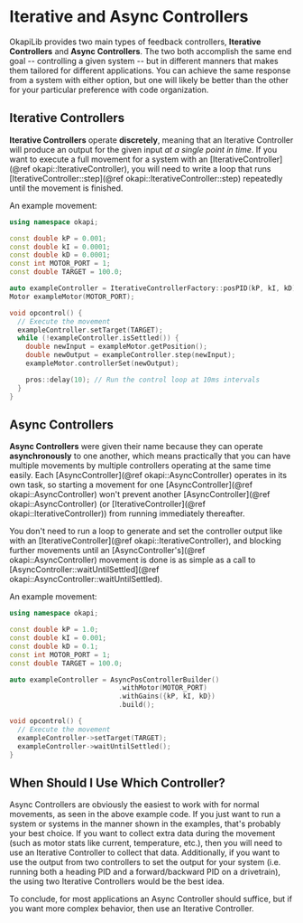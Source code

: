 # Iterative and Async Controllers

OkapiLib provides two main types of feedback controllers, **Iterative
Controllers** and **Async Controllers**. The two both accomplish the
same end goal \-- controlling a given system \-- but in different
manners that makes them tailored for different applications. You can
achieve the same response from a system with either option, but one will
likely be better than the other for your particular preference with code
organization.

## Iterative Controllers

**Iterative Controllers** operate **discretely**, meaning that an
Iterative Controller will produce an output for the given input *at a
single point in time*. If you want to execute a full movement for a system with
an [IterativeController](@ref okapi::IterativeController), you will need to
write a loop that runs
[IterativeController::step](@ref okapi::IterativeController::step) repeatedly
until the movement is finished.

An example movement:

```cpp
using namespace okapi;

const double kP = 0.001;
const double kI = 0.0001;
const double kD = 0.0001;
const int MOTOR_PORT = 1;
const double TARGET = 100.0;

auto exampleController = IterativeControllerFactory::posPID(kP, kI, kD);
Motor exampleMotor(MOTOR_PORT);

void opcontrol() {
  // Execute the movement
  exampleController.setTarget(TARGET);
  while (!exampleController.isSettled()) {
    double newInput = exampleMotor.getPosition();
    double newOutput = exampleController.step(newInput);
    exampleMotor.controllerSet(newOutput);

    pros::delay(10); // Run the control loop at 10ms intervals
  }
}
```

## Async Controllers

**Async Controllers** were given their name because they can operate
**asynchronously** to one another, which means practically that you can
have multiple movements by multiple controllers operating at the same
time easily. Each [AsyncController](@ref okapi::AsyncController) operates in its
own task, so starting a movement for one
[AsyncController](@ref okapi::AsyncController) won't prevent another
[AsyncController](@ref okapi::AsyncController) (or
[IterativeController](@ref okapi::IterativeController)) from running immediately
thereafter.

You don't need to run a loop to generate and set the controller output
like with an [IterativeController](@ref okapi::IterativeController), and
blocking further movements until an
[AsyncController's](@ref okapi::AsyncController) movement is done is as simple
as a call to
[AsyncController::waitUntilSettled](@ref okapi::AsyncController::waitUntilSettled).

An example movement:

```cpp
using namespace okapi;

const double kP = 1.0;
const double kI = 0.001;
const double kD = 0.1;
const int MOTOR_PORT = 1;
const double TARGET = 100.0;

auto exampleController = AsyncPosControllerBuilder()
                           .withMotor(MOTOR_PORT)
                           .withGains({kP, kI, kD})
                           .build();

void opcontrol() {
  // Execute the movement
  exampleController->setTarget(TARGET);
  exampleController->waitUntilSettled();
}
```

## When Should I Use Which Controller?

Async Controllers are obviously the easiest to work with for normal
movements, as seen in the above example code. If you just want to run a
system or systems in the manner shown in the examples, that's probably
your best choice. If you want to collect extra data during the movement
(such as motor stats like current, temperature, etc.), then you will
need to use an Iterative Controller to collect that data. Additionally,
if you want to use the output from two controllers to set the output for
your system (i.e. running both a heading PID and a forward/backward PID
on a drivetrain), the using two Iterative Controllers would be the best
idea.

To conclude, for most applications an Async Controller should suffice,
but if you want more complex behavior, then use an Iterative Controller.
